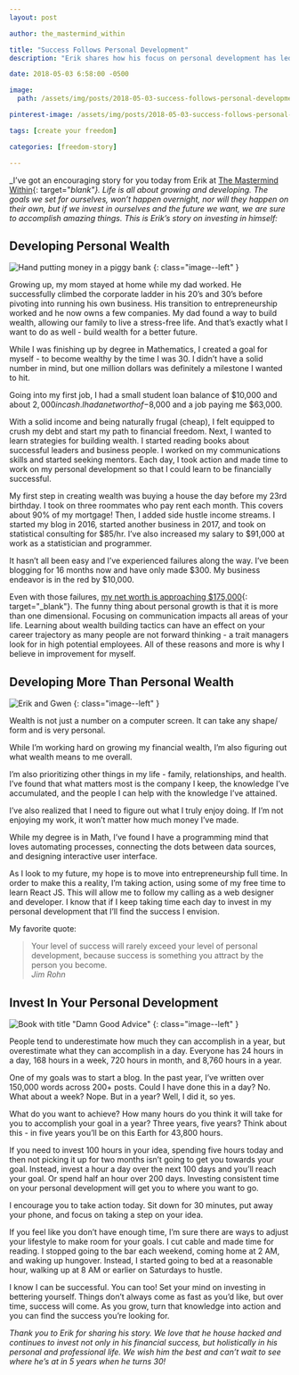 ```yaml
---
layout: post

author: the_mastermind_within

title: "Success Follows Personal Development"
description: "Erik shares how his focus on personal development has led to success and freedom in his life - both financially and otherwise."

date: 2018-05-03 6:58:00 -0500

image:
  path: /assets/img/posts/2018-05-03-success-follows-personal-development/success-follows-personal-development.jpg

pinterest-image: /assets/img/posts/2018-05-03-success-follows-personal-development/success-follows-personal-development.png

tags: [create your freedom]

categories: [freedom-story]

---
```


_I’ve got an encouraging story for you today from Erik at [The Mastermind Within](https://www.themastermindwithin.com/){: target="_blank"}. Life is all about growing and developing. The goals we set for ourselves, won’t happen overnight, nor will they happen on their own, but if we invest in ourselves and the future we want, we are sure to accomplish amazing things. This is Erik’s story on investing in himself:_

## Developing Personal Wealth

![Hand putting money in a piggy bank]({{site.url}}/assets/img/posts/2018-05-03-success-follows-personal-development/piggy-bank.jpg)
{: class="image--left" }

Growing up, my mom stayed at home while my dad worked. He successfully climbed the corporate ladder in his 20’s and 30’s before pivoting into running his own business. His transition to entrepreneurship worked and he now owns a few companies. My dad found a way to build wealth, allowing our family to live a stress-free life. And that’s exactly what I want to do as well - build wealth for a better future.

While I was finishing up by degree in Mathematics, I created a goal for myself - to become wealthy by the time I was 30. I didn’t have a solid number in mind, but one million dollars was definitely a milestone I wanted to hit.

Going into my first job, I had a small student loan balance of $10,000 and about $2,000 in cash. I had a net worth of -$8,000 and a job paying me $63,000.

With a solid income and being naturally frugal (cheap), I felt equipped to crush my debt and start my path to financial freedom. Next, I wanted to learn strategies for building wealth. I started reading books about successful leaders and business people. I worked on my communications skills and started seeking mentors. Each day, I took action and made time to work on my personal development so that I could learn to be financially successful.

My first step in creating wealth was buying a house the day before my 23rd birthday. I took on three roommates who pay rent each month. This covers about 90% of my mortgage! Then, I added side hustle income streams. I started my blog in 2016, started another business in 2017, and took on statistical consulting for $85/hr. I’ve also increased my salary to $91,000 at work as a statistician and programmer.

It hasn’t all been easy and I’ve experienced failures along the way. I’ve been blogging for 16 months now and have only made $300. My business endeavor is in the red by $10,000.

Even with those failures, [my net worth is approaching $175,000](https://www.themastermindwithin.com/fin-edu/165k-net-worth-at-age-25/){: target="_blank"}. The funny thing about personal growth is that it is more than one dimensional. Focusing on communication impacts all areas of your life. Learning about wealth building tactics can have an effect on your career trajectory as many people are not forward thinking - a trait managers look for in high potential employees. All of these reasons and more is why I believe in improvement for myself.

## Developing More Than Personal Wealth

![Erik and Gwen]({{site.url}}/assets/img/posts/2018-05-03-success-follows-personal-development/gwen-and-erik.jpg)
{: class="image--left" }

Wealth is not just a number on a computer screen. It can take any shape/ form and is very personal.

While I’m working hard on growing my financial wealth, I’m also figuring out what wealth means to me overall.

I’m also prioritizing other things in my life - family, relationships, and health. I’ve found that what matters most is the company I keep, the knowledge I’ve accumulated, and the people I can help with the knowledge I’ve attained.

I’ve also realized that I need to figure out what I truly enjoy doing. If I’m not enjoying my work, it won’t matter how much money I’ve made.

While my degree is in Math, I’ve found I have a programming mind that loves automating processes, connecting the dots between data sources, and designing interactive user interface.

As I look to my future, my hope is to move into entrepreneurship full time. In order to make this a reality, I’m taking action, using some of my free time to learn React JS. This will allow me to follow my calling as a web designer and developer. I know that if I keep taking time each day to invest in my personal development that I’ll find the success I envision.

My favorite quote:

> Your level of success will rarely exceed your level of personal development, because success is something you attract by the person you become.  
> <cite>Jim Rohn</cite>

## Invest In Your Personal Development

![Book with title "Damn Good Advice"]({{site.url}}/assets/img/posts/2018-05-03-success-follows-personal-development/book.jpg)
{: class="image--left" }

People tend to underestimate how much they can accomplish in a year, but overestimate what they can accomplish in a day. Everyone has 24 hours in a day, 168 hours in a week, 720 hours in month, and 8,760 hours in a year.

One of my goals was to start a blog. In the past year, I’ve written over 150,000 words across 200+ posts. Could I have done this in a day? No. What about a week? Nope. But in a year? Well, I did it, so yes.

What do you want to achieve? How many hours do you think it will take for you to accomplish your goal in a year? Three years, five years? Think about this - in five years you’ll be on this Earth for 43,800 hours.

If you need to invest 100 hours in your idea, spending five hours today and then not picking it up for two months isn’t going to get you towards your goal. Instead, invest a hour a day over the next 100 days and you’ll reach your goal. Or spend half an hour over 200 days. Investing consistent time on your personal development will get you to where you want to go.

I encourage you to take action today. Sit down for 30 minutes, put away your phone, and focus on taking a step on your idea.

If you feel like you don’t have enough time, I’m sure there are ways to adjust your lifestyle to make room for your goals. I cut cable and made time for reading. I stopped going to the bar each weekend, coming home at 2 AM, and waking up hungover. Instead, I started going to bed at a reasonable hour, walking up at 8 AM or earlier on Saturdays to hustle.

I know I can be successful. You can too! Set your mind on investing in bettering yourself. Things don’t always come as fast as you’d like, but over time, success will come. As you grow, turn that knowledge into action and you can find the success you’re looking for.


_Thank you to Erik for sharing his story. We love that he house hacked and continues to invest not only in his financial success, but holistically in his personal and professional life. We wish him the best and can’t wait to see where he’s at in 5 years when he turns 30!_
